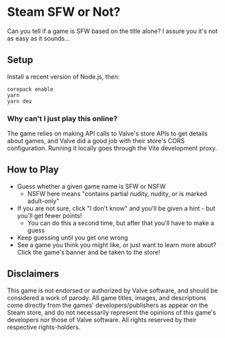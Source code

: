 # Steam SFW or Not?
Can you tell if a game is SFW based on the title alone?  I assure you it's not as easy as it sounds...

## Setup
Install a recent version of Node.js, then:

```shell
corepack enable
yarn
yarn dev
```

### Why can't I just play this online?
The game relies on making API calls to Valve's store APIs to get details about games, and Valve did a good job with their store's CORS configuration.  Running it locally goes through the Vite development proxy.

## How to Play
* Guess whether a given game name is SFW or NSFW
  * NSFW here means "contains partial nudity, nudity, or is marked adult-only"
* If you are not sure, click "I don't know" and you'll be given a hint - but you'll get fewer points!
  * You can do this a second time, but after that you'll have to make a guess
* Keep guessing until you get one wrong
* See a game you think you might like, or just want to learn more about?  Click the game's banner and be taken to the store!

## Disclaimers
This game is not endorsed or authorized by Valve software, and should be considered a work of parody.  All game titles, images, and descriptions come directly from the games' developers/publishers as appear on the Steam store, and do not necessarily represent the opinions of this game's developers nor those of Valve software.  All rights reserved by their respective rights-holders.
